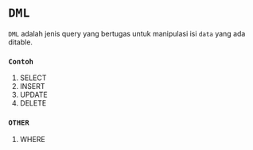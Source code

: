 # `DML`

`DML` adalah jenis query yang bertugas untuk manipulasi isi `data` yang ada ditable.

### `Contoh`
1. SELECT
2. INSERT
3. UPDATE
4. DELETE

### `OTHER`
1. WHERE